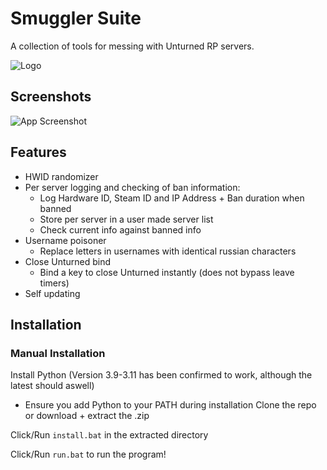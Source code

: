 
# Smuggler Suite

A collection of tools for messing with Unturned RP servers.

![Logo](https://cdn.discordapp.com/attachments/467916022347726848/1168160187681603605/abstergo_logo.png)
## Screenshots

![App Screenshot](https://cdn.discordapp.com/attachments/467916022347726848/1168162932232826991/image.png)
## Features

- HWID randomizer
- Per server logging and checking of ban information:
    - Log Hardware ID, Steam ID and IP Address + Ban duration when banned
    - Store per server in a user made server list
    - Check current info against banned info
- Username poisoner
    - Replace letters in usernames with identical russian characters
- Close Unturned bind
    - Bind a key to close Unturned instantly (does not bypass leave timers)
- Self updating
## Installation

### Manual Installation
Install Python (Version 3.9-3.11 has been confirmed to work, although the latest should aswell)
- Ensure you add Python to your PATH during installation
Clone the repo or download + extract the .zip

Click/Run `install.bat` in the extracted directory

Click/Run `run.bat` to run the program!